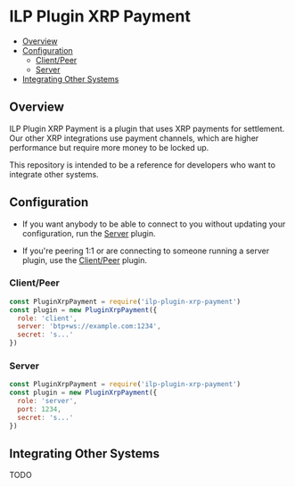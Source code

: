 # ILP Plugin XRP Payment

- [Overview](#overview)
- [Configuration](#configuration)
  - [Client/Peer](#client-peer)
  - [Server](#server)
- [Integrating Other Systems](#integrating-other-systems)

## Overview

ILP Plugin XRP Payment is a plugin that uses XRP payments for settlement. Our
other XRP integrations use payment channels, which are higher performance but
require more money to be locked up.

This repository is intended to be a reference for developers who want to
integrate other systems.

## Configuration

- If you want anybody to be able to connect to you without updating your
  configuration, run the [Server](#server) plugin.

- If you're peering 1:1 or are connecting to someone running a server plugin,
  use the [Client/Peer](#client-peer) plugin.

### Client/Peer

```js
const PluginXrpPayment = require('ilp-plugin-xrp-payment')
const plugin = new PluginXrpPayment({
  role: 'client',
  server: 'btp+ws://example.com:1234',
  secret: 's...'
})
```

### Server

```js
const PluginXrpPayment = require('ilp-plugin-xrp-payment')
const plugin = new PluginXrpPayment({
  role: 'server',
  port: 1234,
  secret: 's...'
})
```

## Integrating Other Systems

TODO
